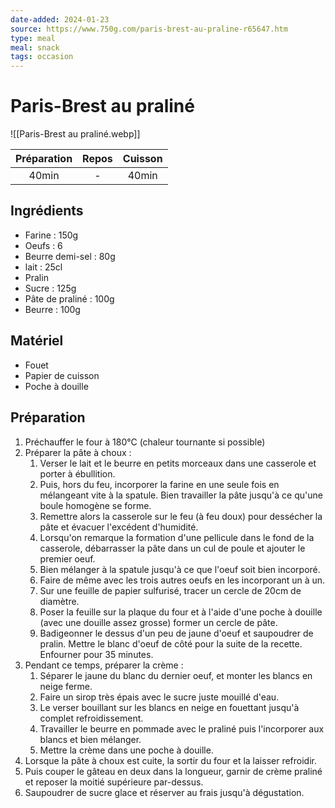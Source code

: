 ```yaml
---
date-added: 2024-01-23
source: https://www.750g.com/paris-brest-au-praline-r65647.htm
type: meal
meal: snack
tags: occasion
---
```


# Paris-Brest au praliné

![[Paris-Brest au praliné.webp]]

| Préparation | Repos | Cuisson |
|:-----------:|:-----:|:-------:|
|    40min    |   -   |  40min  |

## Ingrédients

- Farine : 150g
- Oeufs : 6
- Beurre demi-sel : 80g
- lait : 25cl
- Pralin
- Sucre : 125g
- Pâte de praliné : 100g
- Beurre : 100g

## Matériel

- Fouet
- Papier de cuisson
- Poche à douille

## Préparation

1. Préchauffer le four à 180°C (chaleur tournante si possible)
2. Préparer la pâte à choux :
	1. Verser le lait et le beurre en petits morceaux dans une casserole et porter à ébullition.
	2. Puis, hors du feu, incorporer la farine en une seule fois en mélangeant vite à la spatule. Bien travailler la pâte jusqu'à ce qu'une boule homogène se forme.
	3. Remettre alors la casserole sur le feu (à feu doux) pour dessécher la pâte et évacuer l'excédent d'humidité.
	4. Lorsqu'on remarque la formation d'une pellicule dans le fond de la casserole, débarrasser la pâte dans un cul de poule et ajouter le premier oeuf.
	5. Bien mélanger à la spatule jusqu'à ce que l'oeuf soit bien incorporé.
	6. Faire de même avec les trois autres oeufs en les incorporant un à un.
	7. Sur une feuille de papier sulfurisé, tracer un cercle de 20cm de diamètre.
	8. Poser la feuille sur la plaque du four et à l'aide d'une poche à douille (avec une douille assez grosse) former un cercle de pâte.
	9. Badigeonner le dessus d'un peu de jaune d'oeuf et saupoudrer de pralin. Mettre le blanc d'oeuf de côté pour la suite de la recette. Enfourner pour 35 minutes.
3. Pendant ce temps, préparer la crème :
	1. Séparer le jaune du blanc du dernier oeuf, et monter les blancs en neige ferme.
	2. Faire un sirop très épais avec le sucre juste mouillé d'eau.
	3. Le verser bouillant sur les blancs en neige en fouettant jusqu'à complet refroidissement.
	4. Travailler le beurre en pommade avec le praliné puis l'incorporer aux blancs et bien mélanger.
	5. Mettre la crème dans une poche à douille.
4. Lorsque la pâte à choux est cuite, la sortir du four et la laisser refroidir.
5. Puis couper le gâteau en deux dans la longueur, garnir de crème praliné et reposer la moitié supérieure par-dessus.
6. Saupoudrer de sucre glace et réserver au frais jusqu'à dégustation.

